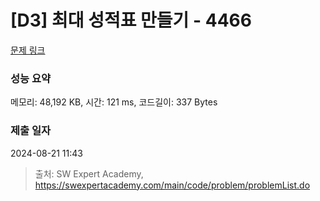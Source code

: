 # [D3] 최대 성적표 만들기 - 4466 

[문제 링크](https://swexpertacademy.com/main/code/problem/problemDetail.do?contestProbId=AWOUfCJ6qVMDFAWg) 

### 성능 요약

메모리: 48,192 KB, 시간: 121 ms, 코드길이: 337 Bytes

### 제출 일자

2024-08-21 11:43



> 출처: SW Expert Academy, https://swexpertacademy.com/main/code/problem/problemList.do
